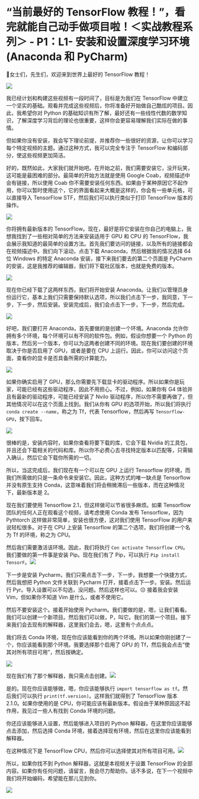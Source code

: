 # “当前最好的 TensorFlow 教程！”，看完就能自己动手做项目啦！＜实战教程系列＞ - P1：L1- 安装和设置深度学习环境(Anaconda 和 PyCharm) 

🎼女士们，先生们，欢迎来到世界上最好的 TensorFlow 教程！

![](img/2574d2149dde062e31f512c14cdc5dab_2.png)

我已经计划和构建这些视频有一段时间了，目标是为我们在 TensorFlow 中建立一个坚实的基础。观看并完成这些视频后，你将准备好开始做自己酷炫的项目。因此，我希望你对 Python 的基础知识有所了解，最好还有一些线性代数的数学知识，了解深度学习背后的理论也很重要，这样你会更容易理解我们实际在做的事情。

但如果你没有安装，我会写下理论前提，并推荐你一些很好的资源，让你可以学习每个特定视频的主题。通过这种方式，我可以完全专注于 TensorFlow 和编码部分，使这些视频更加简洁。

好的，既然如此，大家我们就开始吧。在开始之前，我们需要安装它，没开玩笑，这可能是最困难的部分。最简单的开始方法就是使用 Google Coab，视频描述中会有链接，所以使用 Coab 你不需要安装任何东西。如果由于某种原因它不起作用，你可以暂时使用这个，它的界面看起来大概是这样的，你会有一些单元格，可以直接导入 TensorFlow STF，然后我们可以执行类似于打印 TensorFlow 版本的操作。

![](img/2574d2149dde062e31f512c14cdc5dab_4.png)

你将拥有最新版本的 TensorFlow。现在，最好是将它安装在你自己的电脑上，我想我找到了一些相对简单的方法来安装适用于 GPU 和 CPU 的 TensorFlow，我会展示我知道的最简单的设置方法。首先我们要访问的链接，以及所有的链接都会在视频描述中。我们向下滚动，点击下载 Anaconda，然后根据我的情况选择 64 位 Windows 的特定 Anaconda 安装，接下来我们要去的第二个页面是 PyCharm 的安装，这是我推荐的编辑器，我们将下载社区版本，也就是免费的版本。

![](img/2574d2149dde062e31f512c14cdc5dab_6.png)

现在你已经下载了这两样东西，我们将开始安装 Anaconda。让我们以管理员身份运行它，基本上我们只需要保持默认选项，所以我们点击下一步，我同意，下一步，下一步，然后安装。安装完成后，我们会点击下一步，下一步，然后完成。

![](img/2574d2149dde062e31f512c14cdc5dab_8.png)

好吧，我们要打开 Anaconda，首先要做的是创建一个环境。Anaconda 允许你拥有多个环境，每个环境可以有不同的软件包。例如，假设你想要一个 Python 的版本，然后另一个版本，你可以为这两者创建不同的环境。现在我们要创建的环境取决于你是否启用了 GPU，或者是要在 CPU 上运行。因此，你可以访问这个页面，查看你的显卡是否具备所需的计算能力。

![](img/2574d2149dde062e31f512c14cdc5dab_10.png)

如果你确实启用了 GPU，那么你需要先下载显卡的驱动程序。所以如果你是玩家，可能已经有这些驱动程序，因此不用担心。不过，例如，如果你有 G4 体验并且有最新的驱动程序，可能已经安装了 NviIo 驱动程序，所以你不需要再做了，但其他情况可以在这个页面上找到。我们从你有 GPU 的选项开始，所以我们将执行 `conda create --name`，称之为 Tf，代表 Tensorflow，然后再写 `Tensorflow-GPU`，按下回车。

![](img/2574d2149dde062e31f512c14cdc5dab_12.png)

很棒的是，安装内容时，如果你查看将要下载的库，它会下载 Nvidia 的工具包，并且还会下载相关的代码和库。所以你不必费心去寻找特定版本以匹配等，只需输入确认，然后它会下载你所需的一切。

所以，当这完成后，我们现在有一个可以在 GPU 上运行 Tensorflow 的环境，而我们所需做的只是一条命令来安装它。因此，这种方式的唯一缺点是 Tensorflow 并没有原生支持 Conda，这意味着我们将会稍微滞后一些版本，而在这种情况下，最新版本是 2。

现在我们要使用 Tensorflow 2.1，但这样做可以节省很多麻烦。如果 Tensorflow 团队的任何人正在观看这个视频，请考虑使用 Conda 发布 Tensorflow，因为 Pythtorch 这样做非常简单，安装也很方便，这对我们使用 TensorFlow 的用户来说轻松很多。对于在 CPU 上安装 Tensorflow 的第二个选项，我们将创建一个名为 Tf 的环境，称之为 CPU。

然后我们需要激活该环境。因此，我们将执行 `Con activate Tensorflow CPU`。我们要做的第一件事是安装 Pip。现在我们有了 Pip，可以执行 `Pip install TensorF`。![](img/2574d2149dde062e31f512c14cdc5dab_14.png)

下一步是安装 Pycharm，我们只需点击下一步，下一步。我想要一个快捷方式，然后我想把 Python 文件关联到 Pycharm 打开，接着点击下一步。安装。然后运行 Pyr。导入设置可以不勾选，没问题。然后这样也可以。😔 接着我会安装 Vim，但如果你不知道 Vim 是什么，或者不使用它。

然后不要安装这个。接着开始使用 Pycharm。我们要做的是，嗯，让我们看看。我们可以创建一个新项目。然后我们可以做，P，叫它。我们的第一个项目。接下来我们会去现有的解释器，这里我们会去，嗯，这里有个点点点。

我们将去 Conda 环境，现在你应该能看到你的两个环境。所以如果你刚创建了一个，你应该能看到那个环境。我要选择那个启用了 GPU 的 Tf，然后我会点击“使其对所有项目可用”，然后按确定。

![](img/2574d2149dde062e31f512c14cdc5dab_16.png)

现在我们有了那个解释器，我只需点击创建。![](img/2574d2149dde062e31f512c14cdc5dab_18.png)

是的。现在你应该能够做，嗯，你应该能够执行 `import tensorflow as tf`。然后我们可以执行 `print(tf.version)`。这样我们就得到了 TensorFlow 版本 2.1.0。如果你使用的是 CPU，你可能应该有最新版本。假设由于某种原因这不起作用，我见过一些人有找到 Conda 环境的问题。

你还应该能够进入设置，然后能够进入项目的 Python 解释器，在这里你应该能够点击添加，然后选择 Conda 环境，接着选择现有环境，然后在这里你应该能看到解释器。

在这种情况下是 TensorFlow CPU，然后你可以选择使其对所有项目可用。![](img/2574d2149dde062e31f512c14cdc5dab_20.png)

所以，如果你找不到 Python 解释器，这就是本视频关于设置 TensorFlow 的全部内容。如果你有任何问题，请留言，我会尽力帮助你。话不多说，在下一个视频中我们将开始编码，希望能在那儿见到你。

![](img/2574d2149dde062e31f512c14cdc5dab_22.png)
